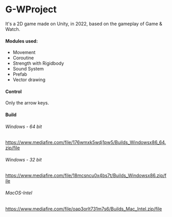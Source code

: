 # G-WProject
It's a 2D game made on Unity, in 2022, based on the gameplay of Game & Watch.

#### Modules used:
- Movement
- Coroutine
- Strength with Rigidbody
- Sound System
- Prefab
- Vector drawing

#### Control
Only the arrow keys.

#### Build
###### Windows - 64 bit
https://www.mediafire.com/file/176wmxk5wdj1pw5/Builds_Windowsx86_64.zip/file

###### Windows - 32 bit
https://www.mediafire.com/file/18mcsncu0x4bs7t/Builds_Windowsx86.zip/file

###### MacOS-Intel
https://www.mediafire.com/file/oap3orlt731m7s6/Builds_Mac_Intel.zip/file
